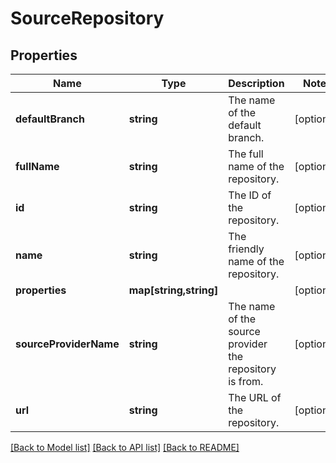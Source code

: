 # SourceRepository

## Properties
Name | Type | Description | Notes
------------ | ------------- | ------------- | -------------
**defaultBranch** | **string** | The name of the default branch. | [optional] 
**fullName** | **string** | The full name of the repository. | [optional] 
**id** | **string** | The ID of the repository. | [optional] 
**name** | **string** | The friendly name of the repository. | [optional] 
**properties** | **map[string,string]** |  | [optional] 
**sourceProviderName** | **string** | The name of the source provider the repository is from. | [optional] 
**url** | **string** | The URL of the repository. | [optional] 

[[Back to Model list]](../README.md#documentation-for-models) [[Back to API list]](../README.md#documentation-for-api-endpoints) [[Back to README]](../README.md)



